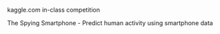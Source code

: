 kaggle.com in-class competition

The Spying Smartphone - Predict human activity using smartphone data